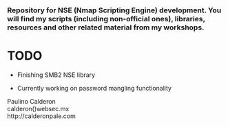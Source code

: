 ### Repository for NSE (Nmap Scripting Engine) development. You will find my scripts (including non-official ones), libraries, resources and other related material from my workshops. 

TODO
================
- Finishing SMB2 NSE library

- Currently working on password mangling functionality

<footer>
Paulino Calderon
<br>
calderon()websec.mx
<br>
http://calderonpale.com
</footer>
